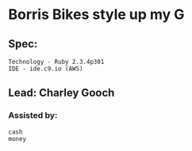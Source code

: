 # Borris Bikes style up my G

## Spec:
    Technology - Ruby 2.3.4p301
    IDE - ide.c9.io (AWS)
    
## Lead: Charley Gooch

### Assisted by:
    cash
    money
